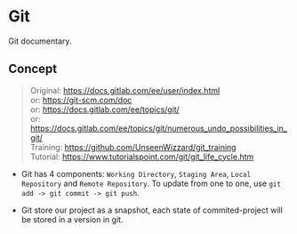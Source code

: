# Git

Git documentary.


## Concept

> Original: https://docs.gitlab.com/ee/user/index.html  
> or: https://git-scm.com/doc  
> or: https://docs.gitlab.com/ee/topics/git/  
> or: https://docs.gitlab.com/ee/topics/git/numerous_undo_possibilities_in_git/  
> Training: https://github.com/UnseenWizzard/git_training  
> Tutorial: https://www.tutorialspoint.com/git/git_life_cycle.htm

- Git has 4 components: `Working Directory`, `Staging Area`, `Local Repository` and `Remote Repository`.
To update from one to one, use `git add -> git commit -> git push`.

- Git store our project as a snapshot, each state of commited-project will be stored in a version in git.
